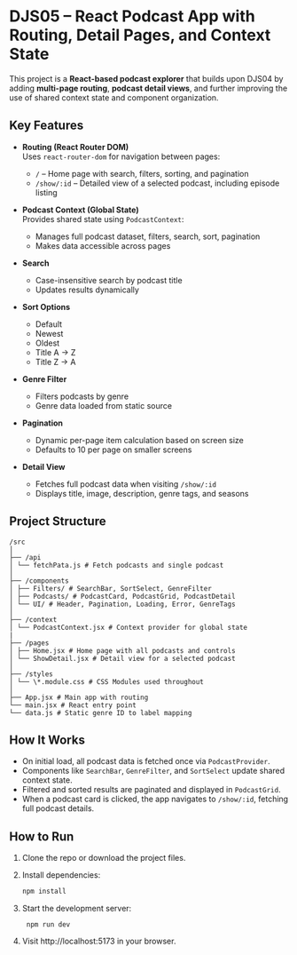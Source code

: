 # DJS05 – React Podcast App with Routing, Detail Pages, and Context State

This project is a **React-based podcast explorer** that builds upon DJS04 by adding **multi-page routing**, **podcast detail views**, and further improving the use of shared context state and component organization.

## Key Features

- **Routing (React Router DOM)**  
  Uses `react-router-dom` for navigation between pages:

  - `/` – Home page with search, filters, sorting, and pagination
  - `/show/:id` – Detailed view of a selected podcast, including episode listing

- **Podcast Context (Global State)**  
  Provides shared state using `PodcastContext`:

  - Manages full podcast dataset, filters, search, sort, pagination
  - Makes data accessible across pages

- **Search**

  - Case-insensitive search by podcast title
  - Updates results dynamically

- **Sort Options**

  - Default
  - Newest
  - Oldest
  - Title A → Z
  - Title Z → A

- **Genre Filter**

  - Filters podcasts by genre
  - Genre data loaded from static source

- **Pagination**

  - Dynamic per-page item calculation based on screen size
  - Defaults to 10 per page on smaller screens

- **Detail View**
  - Fetches full podcast data when visiting `/show/:id`
  - Displays title, image, description, genre tags, and seasons

## Project Structure

```
/src
│
├── /api
│ └── fetchPata.js # Fetch podcasts and single podcast
│
├── /components
│ ├── Filters/ # SearchBar, SortSelect, GenreFilter
│ ├── Podcasts/ # PodcastCard, PodcastGrid, PodcastDetail
│ └── UI/ # Header, Pagination, Loading, Error, GenreTags
│
├── /context
│ └── PodcastContext.jsx # Context provider for global state
|
├── /pages
│ ├── Home.jsx # Home page with all podcasts and controls
│ └── ShowDetail.jsx # Detail view for a selected podcast
│
├── /styles
│ └── \*.module.css # CSS Modules used throughout
│
├── App.jsx # Main app with routing
└── main.jsx # React entry point
└── data.js # Static genre ID to label mapping
```

## How It Works

- On initial load, all podcast data is fetched once via `PodcastProvider`.
- Components like `SearchBar`, `GenreFilter`, and `SortSelect` update shared context state.
- Filtered and sorted results are paginated and displayed in `PodcastGrid`.
- When a podcast card is clicked, the app navigates to `/show/:id`, fetching full podcast details.

## How to Run

1. Clone the repo or download the project files.
2. Install dependencies:

   ```bash
   npm install
   ```

3. Start the development server:
   ```
    npm run dev
   ```
4. Visit http://localhost:5173 in your browser.
